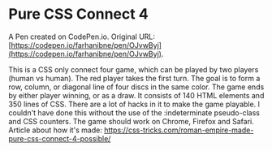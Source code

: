 # Pure CSS Connect 4

A Pen created on CodePen.io. Original URL: [https://codepen.io/farhanibne/pen/OJvwByj](https://codepen.io/farhanibne/pen/OJvwByj).

This is a CSS only connect four game, which can be played by two players (human vs human).
The red player takes the first turn. The goal is to form a row, column, or diagonal line of four discs in the same color. The game ends by either player winning, or as a draw.
It consists of 140 HTML elements and 350 lines of CSS. There are a lot of hacks in it to make the game playable. I couldn't have done this without the use of the :indeterminate pseudo-class and CSS counters.
The game should work on Chrome, Firefox and Safari.
Article about how it's made: https://css-tricks.com/roman-empire-made-pure-css-connect-4-possible/